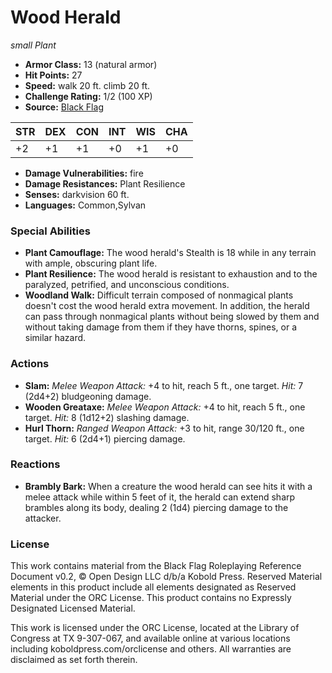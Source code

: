 # Wood Herald

*small* *Plant*

- **Armor Class:** 13 (natural armor)
- **Hit Points:** 27 
- **Speed:** walk 20 ft. climb 20 ft.
- **Challenge Rating:** 1/2 (100 XP)
- **Source:** [Black Flag](https://koboldpress.com/kpstore/product/tovrpg-pg-mv/)

| STR | DEX | CON | INT | WIS | CHA |
| --- | --- | --- | --- | --- | --- |
| +2 | +1 | +1 | +0 | +1 | +0 |

- **Damage Vulnerabilities:** fire
- **Damage Resistances:** Plant Resilience
- **Senses:** darkvision 60 ft.
- **Languages:** Common,Sylvan

### Special Abilities

- **Plant Camouflage:** The wood herald's Stealth is 18 while in any terrain with ample, obscuring plant life.
- **Plant Resilience:** The wood herald is resistant to exhaustion and to the paralyzed, petrified, and unconscious conditions.
- **Woodland Walk:** Difficult terrain composed of nonmagical plants doesn't cost the wood herald extra movement. In addition, the herald can pass through nonmagical plants without being slowed by them and without taking damage from them if they have thorns, spines, or a similar hazard.

### Actions

- **Slam:** _Melee Weapon Attack:_ +4 to hit, reach 5 ft., one target. _Hit:_ 7 (2d4+2) bludgeoning damage.
- **Wooden Greataxe:** _Melee Weapon Attack:_ +4 to hit, reach 5 ft., one target. _Hit:_ 8 (1d12+2) slashing damage.
- **Hurl Thorn:** _Ranged Weapon Attack:_ +3 to hit, range 30/120 ft., one target. _Hit:_ 6 (2d4+1) piercing damage.

### Reactions

- **Brambly Bark:** When a creature the wood herald can see hits it with a melee attack while within 5 feet of it, the herald can extend sharp brambles along its body, dealing 2 (1d4) piercing damage to the attacker.


### License

This work contains material from the Black Flag Roleplaying Reference Document v0.2, © Open Design LLC d/b/a Kobold Press. Reserved Material elements in this product include all elements designated as Reserved Material under the ORC License. This product contains no Expressly Designated Licensed Material.

This work is licensed under the ORC License, located at the Library of Congress at TX 9-307-067, and available online at various locations including koboldpress.com/orclicense and others. All warranties are disclaimed as set forth therein.
